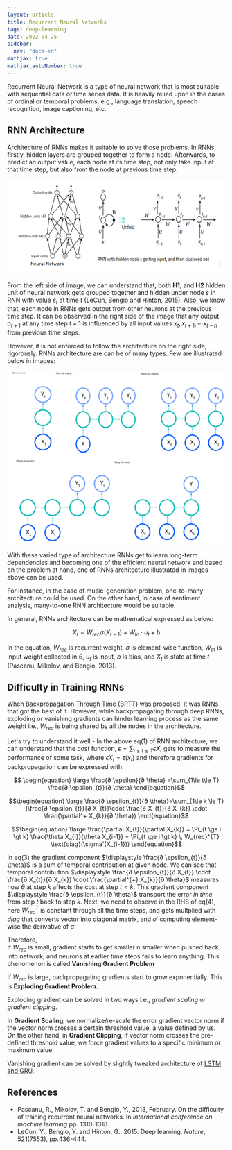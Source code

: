 ```yaml
---
layout: article
title: Recurrent Neural Networks
tags: deep-learning
date: 2022-04-25
sidebar:
  nav: "docs-en"
mathjax: true
mathjax_autoNumber: true
---
```



Recurrent Neural Network is a type of neural network that is most suitable with sequential data or time series data. It is heavily relied upon in the cases of ordinal or temporal problems, e.g., language translation, speech recognition, image captioning, etc.

## RNN Architecture
Architecture of RNNs makes it suitable to solve those problems. In RNNs, firstly, hidden layers are grouped together to form a node. Afterwards, to predict an output value, each node at its time step, not only take input at that time step, but also from the node at previous time step.

![RNN Arch](/assets/img/RNN_arch.png)

From the left side of image, we can understand that, both __H1__, and __H2__ hidden unit of neural network gets grouped together and hidden under node $s$ in RNN with value $s_{t}$ at time $t$ (LeCun, Bengio and Hinton, 2015).
Also, we know that, each node in RNNs gets output from other neurons at the previous time step. It can be observed in the right side of the image that any output  $o_{t+1}$ at any time step $t+1$ is influenced by all input values $x_{t}, x_{t+1}, \cdots x_{t-n}$ from previous time steps. 

However, it is not enforced to follow the architecture on the right side, rigorously. RNNs architecture are can be of many types. Few are illustrated below in images:

<img src="/assets/img/rnn.png" alt="RNN Arch" width="600" height="400">

With these varied type of architecture RNNs get to learn long-term dependencies and becoming one of the efficient neural network and based on the problem at hand, one of RNNs architecture illustrated in images above can be used. 

For instance, in the case of music-generation problem, one-to-many architecture could be used. On the other hand, in case of sentiment analysis, many-to-one RNN architecture would be suitable.

In general, RNNs architecture can be mathematical expressed as below:

$$X_{t} = W_{rec} σ  (X_{t - 1}) + W_{In} \cdot u_{t} + b$$

In the equation, $W_{rec}$ is recurrent weight, $\sigma$ is element-wise function, $W_{In}$ is input weight collected in $\theta$, $u_{t}$ is input, $b$ is bias, and $X_{t}$ is state at time $t$ (Pascanu, Mikolov, and Bengio, 2013).

## Difficulty in Training RNNs

When Backpropagation Through Time (BPTT) was proposed, it was RNNs that got the best of it. However, while backpropagating through deep RNNs, exploding or vanishing gradients can hinder learning process as the same weight i.e., $W_{rec}$ is being shared by all the nodes in the architecture.

Let's try to understand it well - In the above eq(1) of RNN architecture, we can understand that the cost function, $\displaystyle \epsilon = \sum_{1\le t \le T} ϵ X_{t}$ gets to measure the performance of some task, where $ϵ X_{t} = τ (x_{t})$ and therefore gradients for backpropagation can be expressed with:

$$
\begin{equation}
\large \frac{∂ \epsilon}{∂ \theta} =\sum_{1\le t\le T} \frac{∂ \epsilon_{t}}{∂ \theta}
\end{equation}$$

$$\begin{equation}
\large \frac{∂ \epsilon_{t}}{∂ \theta}=\sum_{1\le k \le T}(\frac{∂ \epsilon_{t}}{∂ X_{t}}\cdot \frac{∂ X_{t}}{∂ X_{k}} \cdot \frac{\partial^+ X_{k}}{∂ \theta})
\end{equation}$$

$$\begin{equation}
\large \frac{\partial X_{t}}{\partial X_{k}} = \Pi_{t \ge i \gt k} \frac{\theta X_{i}}{\theta X_{i-1}} = \Pi_{t \ge i \gt k} \, W_{rec}^{T} \text{diag}(\sigma'(X_{i-1}))
\end{equation}$$

In eq(3) the gradient component $\displaystyle \frac{∂ \epsilon_{t}}{∂ \theta}$ is a sum of temporal contribution at given node. We can see that temporal contribution $\displaystyle \frac{∂ \epsilon_{t}}{∂ X_{t}} \cdot \frac{∂ X_{t}}{∂ X_{k}} \cdot \frac{\partial^{+} X_{k}}{∂ \theta}$ measures how $\theta$ at step $k$ affects the cost at step $t \lt k$. This gradient component $\displaystyle \frac{∂ \epsilon_{t}}{∂ \theta}$ transport the error _in time_ from step $t$ back to step $k$. Next, we need to observe in the RHS of eq(4), here $W_{rec}^{T}$ is constant through all the time steps, and gets multplied with $diag$ that converts vector into diagonal matrix, and $\sigma'$ computing element-wise the derivative of $\sigma$. 

Therefore,<br>
If  $W_{rec}$ is small, gradient starts to get smaller n smaller when pushed back into network, and neurons at earlier time steps fails to learn anything. This phenomenon is called __Vanishing Gradient Problem__

If  $W_{rec}$ is large, backpropagating gradients start to grow exponentially. This is __Exploding Gradient Problem__.
    
Exploding gradient can be solved in two ways i.e., _gradient scaling_ or _gradient clipping_.

In __Gradient Scaling__, we normalize/re-scale the error gradient vector norm if the vector norm crosses a certain threshold value, a value defined by us. On the other hand, in __Gradient Clipping__, if vector norm crosses the pre-defined threshold value, we force gradient values to a specific minimum or maximum value.

Vanishing gradient can be solved by slightly tweaked architecture of <a href="lstm.html">LSTM and GRU</a>.

## References

- Pascanu, R., Mikolov, T. and Bengio, Y., 2013, February. On the difficulty of training recurrent neural networks. In _International conference on machine learning_ pp. 1310-1318.
- LeCun, Y., Bengio, Y. and Hinton, G., 2015. Deep learning. _Nature_, 521(7553), pp.436-444.